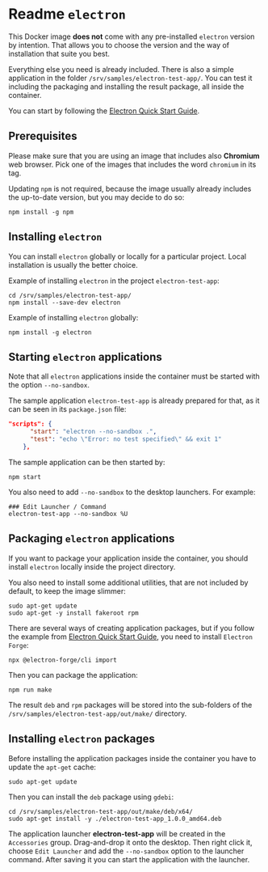 # Readme `electron`

This Docker image **does not** come with any pre-installed `electron` version by intention. That allows you to choose the version and the way of installation that suite you best.

Everything else you need is already included. There is also a simple application in the folder `/srv/samples/electron-test-app/`. You can test it including the packaging and installing the result package, all inside the container.

You can start by following the [Electron Quick Start Guide](https://www.electronjs.org/docs/tutorial/quick-start).

## Prerequisites

Please make sure that you are using an image that includes also **Chromium** web browser. Pick one of the images that includes the word `chromium` in its tag.

Updating `npm` is not required, because the image usually already includes the up-to-date version, but you may decide to do so:

```shell
npm install -g npm
```

## Installing `electron`

You can install `electron` globally or locally for a particular project. Local installation is usually the better choice.

Example of installing `electron` in the project `electron-test-app`:

```shell
cd /srv/samples/electron-test-app/
npm install --save-dev electron
```

Example of installing `electron` globally:

```shell
npm install -g electron
```

## Starting `electron` applications

Note that all `electron` applications inside the container must be started with the option `--no-sandbox`.

The sample application `electron-test-app` is already prepared for that, as it can be seen in its `package.json` file:

```json
"scripts": {
      "start": "electron --no-sandbox .",
      "test": "echo \"Error: no test specified\" && exit 1"
    },
```

The sample application can be then started by:

```shell
npm start
```

You also need to add `--no-sandbox` to the desktop launchers. For example:

```shell
### Edit Launcher / Command
electron-test-app --no-sandbox %U
```

## Packaging `electron` applications

If you want to package your application inside the container, 
you should install `electron` locally inside the project directory.

You also need to install some additional utilities, that are not included by default, to keep the image slimmer:

```shell
sudo apt-get update
sudo apt-get -y install fakeroot rpm
```

There are several ways of creating application packages, but if you follow the example from [Electron Quick Start Guide](https://www.electronjs.org/docs/tutorial/quick-start), you need to install `Electron Forge`:

```shell
npx @electron-forge/cli import
```

Then you can package the application:

```shell
npm run make
```

The result `deb` and `rpm` packages will be stored into the sub-folders of the `/srv/samples/electron-test-app/out/make/` directory.

## Installing `electron` packages

Before installing the application packages inside the container you have to update the `apt-get` cache:

```shell
sudo apt-get update
```

Then you can install the `deb` package using `gdebi`:

```shell
cd /srv/samples/electron-test-app/out/make/deb/x64/
sudo apt-get install -y ./electron-test-app_1.0.0_amd64.deb
```

The application launcher **electron-test-app** will be created in the `Accessories` group. Drag-and-drop it onto the desktop. Then right click it, choose `Edit Launcher` and add the `--no-sandbox` option to the launcher command. After saving it you can start the application with the launcher.
